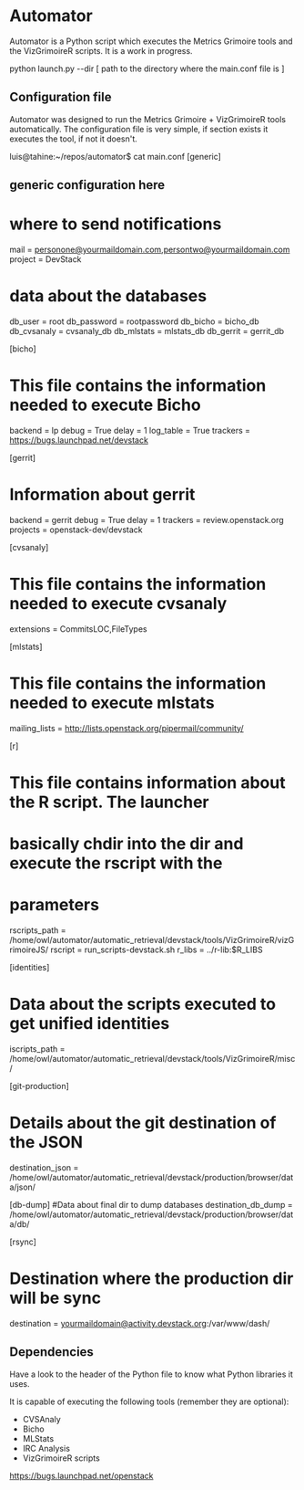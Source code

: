 Automator
=========

Automator is a Python script which executes the Metrics Grimoire tools and the VizGrimoireR scripts. It is a work in progress.


  python launch.py --dir [ path to the directory where the main.conf file is ]


Configuration file
------------------

Automator was designed to run the Metrics Grimoire + VizGrimoireR tools automatically. The configuration file is very simple, 
if section exists it executes the tool, if not it doesn't.

  luis@tahine:~/repos/automator$ cat main.conf
  [generic]
  ## generic configuration here
  
  # where to send notifications
  mail = personone@yourmaildomain.com,persontwo@yourmaildomain.com
  project = DevStack
  
  # data about the databases
  db_user = root
  db_password = rootpassword
  db_bicho = bicho_db
  db_cvsanaly = cvsanaly_db
  db_mlstats = mlstats_db
  db_gerrit = gerrit_db
  
  [bicho]
  # This file contains the information needed to execute Bicho
  backend = lp
  debug = True
  delay = 1
  log_table = True
  trackers = https://bugs.launchpad.net/devstack
  
  [gerrit]
  # Information about gerrit
  backend = gerrit
  debug = True
  delay = 1
  trackers = review.openstack.org 
  projects = openstack-dev/devstack
  
  [cvsanaly]
  # This file contains the information needed to execute cvsanaly
  extensions = CommitsLOC,FileTypes
  
  [mlstats]
  # This file contains the information needed to execute mlstats
  mailing_lists = http://lists.openstack.org/pipermail/community/

  [r]
  # This file contains information about the R script. The launcher
  # basically chdir into the dir and execute the rscript with the
  # parameters
  
  rscripts_path = /home/owl/automator/automatic_retrieval/devstack/tools/VizGrimoireR/vizGrimoireJS/
  rscript = run_scripts-devstack.sh
  r_libs = ../r-lib:$R_LIBS
  
  [identities]
  # Data about the scripts executed to get unified identities
  iscripts_path = /home/owl/automator/automatic_retrieval/devstack/tools/VizGrimoireR/misc/
  
  [git-production]
  # Details about the git destination of the JSON
  destination_json = /home/owl/automator/automatic_retrieval/devstack/production/browser/data/json/
  
  [db-dump]
  #Data about final dir to dump databases
  destination_db_dump = /home/owl/automator/automatic_retrieval/devstack/production/browser/data/db/
  
  [rsync]
  # Destination where the production dir will be sync
  destination = yourmaildomain@activity.devstack.org:/var/www/dash/
  
Dependencies
------------
  
Have a look to the header of the Python file to know what Python libraries it uses.

It is capable of executing the following tools (remember they are optional):
+ CVSAnaly
+ Bicho
+ MLStats
+ IRC Analysis
+ VizGrimoireR scripts

https://bugs.launchpad.net/openstack



